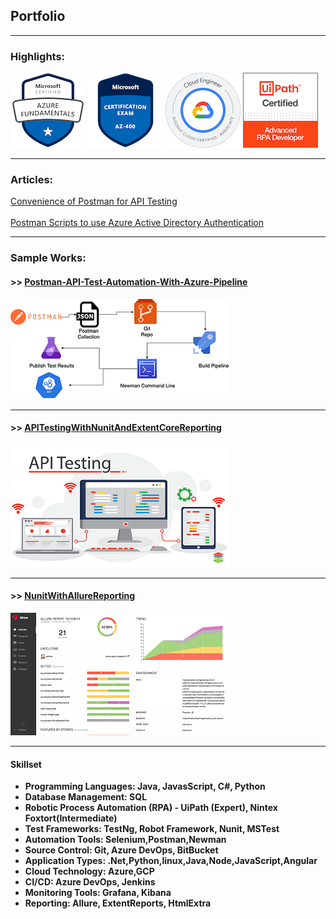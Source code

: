 ## Portfolio

---
### Highlights:

 [<img src="images/az-900.png?raw=true">](https://www.credly.com/badges/b4116be9-0369-4dfe-b600-e3b47e8fdb57?source=linked_in_profile) 
 [<img src="images/az-400.png?raw=true">](https://www.credly.com/badges/b3632315-8fd4-4063-8bcf-875279c0d573?source=linked_in_profile) 
 [<img src="images/gcp.png?raw=true">](https://www.credential.net/1bdddb0a-161a-4e4e-a1eb-6dfdb386f42c) 
 <img src="images/uiPath.png?raw=true">
 
 
---
### Articles:

[Convenience of Postman for API Testing](https://medium.com/@ajithgeorgethekkel/convenience-of-postman-for-api-testing-f9b78982c80d) <br><br>
[Postman Scripts to use Azure Active Directory Authentication](https://medium.com/@ajithgeorgethekkel/postman-scripts-to-use-azure-active-directory-authentication-c69e8ba2fb2a) 


---
### Sample Works:

#### >> [Postman-API-Test-Automation-With-Azure-Pipeline](/API-Automation-Postman/)<br>
<img src="images/PostmanInPipeline.png?raw=true"/>

---

#### >> [APITestingWithNunitAndExtentCoreReporting](/APITestingWithNunitAndExtentCoreReporting/)<br>
<img src="images/ApiTestingSample3.png?raw=true"/>

---
#### >> [NunitWithAllureReporting](/NunitWithAllureReporting/)<br>
<img src="images/AllureReportSample3.png?raw=true"/>

---

<!-- ### Category Name 2

- [Project 1 Title](http://example.com/)
- [Project 2 Title](http://example.com/)
- [Project 3 Title](http://example.com/)
- [Project 4 Title](http://example.com/)
- [Project 5 Title](http://example.com/)

---
-->

#### Skillset
- **Programming Languages: Java, JavasScript, C#, Python**
- **Database Management: SQL**
- **Robotic Process Automation (RPA) - UiPath (Expert), Nintex Foxtort(Intermediate)**
- **Test Frameworks: TestNg, Robot Framework, Nunit, MSTest**
- **Automation Tools: Selenium,Postman,Newman**
- **Source Control: Git, Azure DevOps, BitBucket**
- **Application Types: .Net,Python,linux,Java,Node,JavaScript,Angular**
- **Cloud Technology: Azure,GCP**
- **CI/CD: Azure DevOps, Jenkins**
- **Monitoring Tools: Grafana, Kibana**
- **Reporting: Allure, ExtentReports, HtmlExtra**








